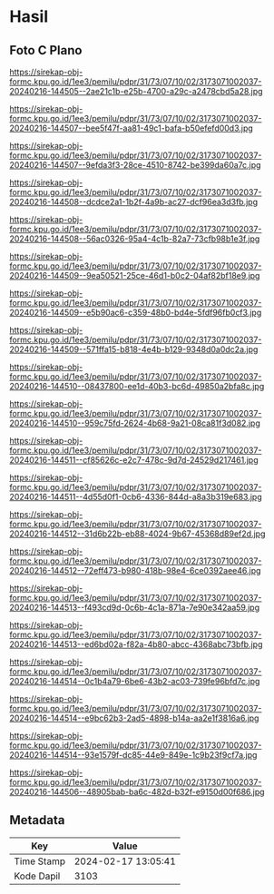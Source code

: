 # Hasil

## Foto C Plano

https://sirekap-obj-formc.kpu.go.id/1ee3/pemilu/pdpr/31/73/07/10/02/3173071002037-20240216-144505--2ae21c1b-e25b-4700-a29c-a2478cbd5a28.jpg

https://sirekap-obj-formc.kpu.go.id/1ee3/pemilu/pdpr/31/73/07/10/02/3173071002037-20240216-144507--bee5f47f-aa81-49c1-bafa-b50efefd00d3.jpg

https://sirekap-obj-formc.kpu.go.id/1ee3/pemilu/pdpr/31/73/07/10/02/3173071002037-20240216-144507--9efda3f3-28ce-4510-8742-be399da60a7c.jpg

https://sirekap-obj-formc.kpu.go.id/1ee3/pemilu/pdpr/31/73/07/10/02/3173071002037-20240216-144508--dcdce2a1-1b2f-4a9b-ac27-dcf96ea3d3fb.jpg

https://sirekap-obj-formc.kpu.go.id/1ee3/pemilu/pdpr/31/73/07/10/02/3173071002037-20240216-144508--56ac0326-95a4-4c1b-82a7-73cfb98b1e3f.jpg

https://sirekap-obj-formc.kpu.go.id/1ee3/pemilu/pdpr/31/73/07/10/02/3173071002037-20240216-144509--9ea50521-25ce-46d1-b0c2-04af82bf18e9.jpg

https://sirekap-obj-formc.kpu.go.id/1ee3/pemilu/pdpr/31/73/07/10/02/3173071002037-20240216-144509--e5b90ac6-c359-48b0-bd4e-5fdf96fb0cf3.jpg

https://sirekap-obj-formc.kpu.go.id/1ee3/pemilu/pdpr/31/73/07/10/02/3173071002037-20240216-144509--571ffa15-b818-4e4b-b129-9348d0a0dc2a.jpg

https://sirekap-obj-formc.kpu.go.id/1ee3/pemilu/pdpr/31/73/07/10/02/3173071002037-20240216-144510--08437800-ee1d-40b3-bc6d-49850a2bfa8c.jpg

https://sirekap-obj-formc.kpu.go.id/1ee3/pemilu/pdpr/31/73/07/10/02/3173071002037-20240216-144510--959c75fd-2624-4b68-9a21-08ca81f3d082.jpg

https://sirekap-obj-formc.kpu.go.id/1ee3/pemilu/pdpr/31/73/07/10/02/3173071002037-20240216-144511--cf85626c-e2c7-478c-9d7d-24529d217461.jpg

https://sirekap-obj-formc.kpu.go.id/1ee3/pemilu/pdpr/31/73/07/10/02/3173071002037-20240216-144511--4d55d0f1-0cb6-4336-844d-a8a3b319e683.jpg

https://sirekap-obj-formc.kpu.go.id/1ee3/pemilu/pdpr/31/73/07/10/02/3173071002037-20240216-144512--31d6b22b-eb88-4024-9b67-45368d89ef2d.jpg

https://sirekap-obj-formc.kpu.go.id/1ee3/pemilu/pdpr/31/73/07/10/02/3173071002037-20240216-144512--72eff473-b980-418b-98e4-6ce0392aee46.jpg

https://sirekap-obj-formc.kpu.go.id/1ee3/pemilu/pdpr/31/73/07/10/02/3173071002037-20240216-144513--f493cd9d-0c6b-4c1a-871a-7e90e342aa59.jpg

https://sirekap-obj-formc.kpu.go.id/1ee3/pemilu/pdpr/31/73/07/10/02/3173071002037-20240216-144513--ed6bd02a-f82a-4b80-abcc-4368abc73bfb.jpg

https://sirekap-obj-formc.kpu.go.id/1ee3/pemilu/pdpr/31/73/07/10/02/3173071002037-20240216-144514--0c1b4a79-6be6-43b2-ac03-739fe96bfd7c.jpg

https://sirekap-obj-formc.kpu.go.id/1ee3/pemilu/pdpr/31/73/07/10/02/3173071002037-20240216-144514--e9bc62b3-2ad5-4898-b14a-aa2e1f3816a6.jpg

https://sirekap-obj-formc.kpu.go.id/1ee3/pemilu/pdpr/31/73/07/10/02/3173071002037-20240216-144514--93e1579f-dc85-44e9-849e-1c9b23f9cf7a.jpg

https://sirekap-obj-formc.kpu.go.id/1ee3/pemilu/pdpr/31/73/07/10/02/3173071002037-20240216-144506--48905bab-ba6c-482d-b32f-e9150d00f686.jpg


## Metadata

| Key        | Value               |
| ---------- | ------------------- |
| Time Stamp | 2024-02-17 13:05:41 |
| Kode Dapil | 3103                |



